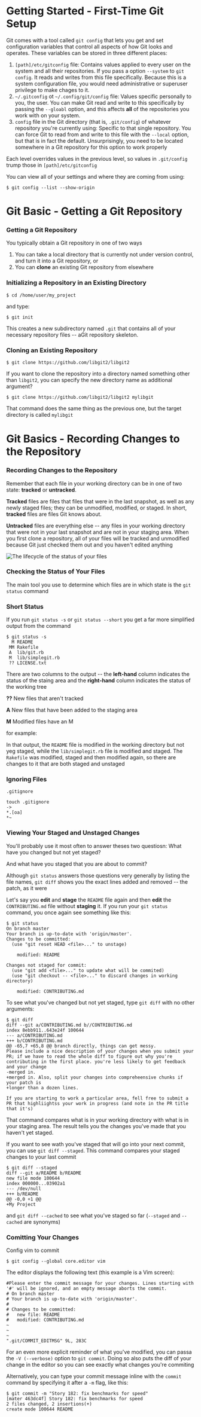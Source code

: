 # Getting Started - First-Time Git Setup

Git comes with a tool called `git config` that lets you get and set configuration variables that control all aspects of how Git looks and operates. These variables can be stored in three different places:

1. `[path]/etc/gitconfig` file: Contains values applied to every user on the system and all their repositories. If you pass a option `--system` to `git config`. It reads and writes from this file specifically. Because this is a system configuration file, you would need administrative or superuser privilege to make chages to it.
2. `~/.gitconfig` ot `~/.config/git/config` file: Values specific personally to you, the user. You can make Git read and write to this specifically by passing the `--gloabl` option, and this affects **all** of the repositories you work with on your system.
3. `config` file in the Git directory (that is, `.git/config`) of whatever repository you're currently using: Specific to that single repository. You can force Git to read from and write to this file with the `--local` option, but that is in fact the default. Unsurprisingly, you need to be located somewhere in a Git repository for this option to work properly

Each level overrides values in the previous level, so values in `.git/config` trump those in `[path]/etc/gitconfig`

You can view all of your settings and where they are coming from using:

`$ git config --list --show-origin`

# Git Basic - Getting a Git Repository

### Getting a Git Repository

You typically obtain a Git repository in one of two ways

1. You can take a local directory that is currently not under version control, and turn it into a Git repository, or
2. You can **clone** an existing Git repository from elsewhere

### Initializing a Repository in an Existing Directory

`$ cd /home/user/my_project`

and type:

`$ git init`

This creates a new subdirectory named `.git` that contains all of your necessary repository files -- aGit repository skeleton.

### Cloning an Existing Repository

`$ git clone https://github.com/libgit2/libgit2`

If you want to clone the repository into a directory named something other than `libgit2`, you can specify the new directory name as additional argument?

`$ git clone https://github.com/libgit2/libgit2 mylibgit`

That command does the same thing as the previous one, but the target directory is called `mylibgit`

# Git Basics - Recording Changes to the Repository

### Recording Changes to the Repository

Remember that each file in your working directory can be in one of two state: **tracked** or **untracked**.

**Tracked** files are files that files that were in the last snapshot, as well as any newly staged files; they can be unmodified, modified, or staged. In short, **tracked** files are files Git knows about.

**Untracked** files are everything else -- any files in your working directory that were not in your last snapshot and are not in your staging area. When you first clone a repository, all of your files will be tracked and unmodified because Git just checked them out and you haven't edited anything

![The lifecycle of the status of your files](https://git-scm.com/book/en/v2/images/lifecycle.png)

### Checking the Status of Your Files

The main tool you use to determine which files are in which state is the `git status` command

### Short Status

If you run `git status -s` or `git status --short` you get a far more simplified output from the command

```
$ git status -s
  M README
 MM Rakefile
 A  lib/git.rb
 M  lib/simplegit.rb
 ?? LICENSE.txt
```

There are two columns to the output -- the **left-hand** column indicates the status of the staing area and the **right-hand** column indicates the status of the working tree

**??** New files that aren't tracked

**A** New files that have been added to the staging area

**M** Modified files have an M

for example:

In that output, the `README` file is modified in the working directory but not yeg staged, while the `lib/simplegit.rb` file is modified and staged. The `Rakefile` was modified, staged and then modified again, so there are changes to it that are both staged and unstaged

### Ignoring Files

`.gitignore`

```
touch .gitignore
->
*.[oa]
*~
```

### Viewing Your Staged and Unstaged Changes

You'll probably use it most often to answer theses two questiosn: What have you changed but not yet staged?

And what have you staged that you are about to commit?

Although `git status` answers those questions very generally by listing the file names, `git diff` shows you the exact lines added and removed -- the patch, as it were

Let's say you **edit** and **stage** the `README` file again and then **edit** the `CONTRIBUTING.md` file without **staging** it. If you run your `git status` command, you once again see something like this:

```
$ git status
On branch master
Your branch is up-to-date with 'origin/master'.
Changes to be committed:
  (use "git reset HEAD <file>..." to unstage)

    modified: README

Changes not staged for commit:
  (use "git add <file>..." to update what will be commited)
  (use "git checkout -- <file>..." to discard changes in working directory)

    modified: CONTRIBUTING.md
```

To see what you've changed but not yet staged, type `git diff` with no other arguments:

```
$ git diff
diff --git a/CONTRIBUTING.md b//CONTRIBUTING.md
index 8ebb911..643e24f 100644
--- a/CONTRIBUTING.md
+++ b/CONTRIBUTING.md
@@ -65,7 +65,8 @@ branch directly, things can get messy.
Please include a nice description of your changes when you submit your PR; if we have to read the whole diff to figure out why you're contributing in the first place. you're less likely to get feedback and your change
-merged in.
+merged in. Also, split your changes into compreheensive chunks if your patch is
+longer than a dozen lines.

If you are starting to work a particular area, fell free to submit a PR that highliightss your work in progress (and note in the PR title that it's)
```

That command compares what is in your working directory with what is in your staging area. The result tells you the changes you've made that you haven't yet staged.

If you want to see wath you've staged that will go into your next commit, you can use `git diff --staged`. This command compares your staged changes to your last commit

```
$ git diff --staged
diff --git a/README b/README
new file mode 100644
index 000000...03902a1
--- /dev/null
+++ b/README
@@ -0,0 +1 @@
+My Project
```

and `git diff --cached` to see what you've staged so far (`--staged` and `--cached` are synonyms)

### Comitting Your Changes

Config vim to commit

```
$ git config --global core.editor vim
```

The editor displays the following text (this example is a Vim screen):

```
#Please enter the commit message for your changes. Lines starting with '#' will be ignored, and an empty message aborts the commit.
# On branch master
# Your branch is up-to-date with 'origin/master'.
#
# Changes to be committed:
#   new file: README
#   modified: CONTRIBUTING.md
~
~
~
".git/COMMIT_EDITMSG" 9L, 283C
```

For an even more explicit reminder of what you've modified, you can passa the `-V (--verbose)` option to `git commit`. Doing so also puts the diff of your change in the editor so you can see exactly what changes you're commiting

Alternatively, you can type your commit message inline with the `commit` command by specifying it after a `-m` flag, like this:

```
$ git commit -m "Story 182: fix benchmarks for speed"
[mater 463dc4f] Story 182: fix benchmarks for speed
2 files changed, 2 insertions(+)
create mode 100644 README
```
